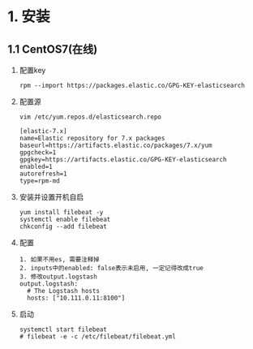 # 1. 安装

## 1.1 CentOS7(在线)

1. 配置key

   ```shell
   rpm --import https://packages.elastic.co/GPG-KEY-elasticsearch
   ```

2. 配置源

   ```shell
   vim /etc/yum.repos.d/elasticsearch.repo
   
   [elastic-7.x]
   name=Elastic repository for 7.x packages
   baseurl=https://artifacts.elastic.co/packages/7.x/yum
   gpgcheck=1
   gpgkey=https://artifacts.elastic.co/GPG-KEY-elasticsearch
   enabled=1
   autorefresh=1
   type=rpm-md
   ```

3. 安装并设置开机自启

   ```shell
   yum install filebeat -y
   systemctl enable filebeat
   chkconfig --add filebeat
   ```

4. 配置

   ```shell
   1. 如果不用es, 需要注释掉
   2. inputs中的enabled: false表示未启用, 一定记得改成true
   3. 修改output.logstash
   output.logstash:
     # The Logstash hosts
     hosts: ["10.111.0.11:8100"]
   ```

5. 启动

   ```shell
   systemctl start filebeat
   # filebeat -e -c /etc/filebeat/filebeat.yml
   ```

   








